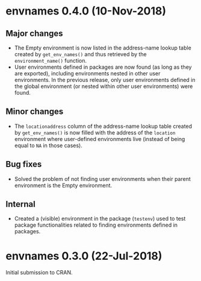 # envnames 0.4.0 (10-Nov-2018)
## Major changes
* The Empty environment is now listed in the address-name lookup table created by `get_env_names()` and thus retrieved by the `environment_name()` function.  
* User environments defined in packages are now found (as long as they are exported), including environments nested in other user environments. In the previous release, only user environments defined in the global environment (or nested within other user environments) were found.

## Minor changes
* The `locationaddress` column of the address-name lookup table created by `get_env_names()` is now filled with the address of the `location` environment where user-defined environments live (instead of being equal to `NA` in those cases).

## Bug fixes
* Solved the problem of not finding user environments when their parent environment is the Empty environment.

## Internal
* Created a (visible) environment in the package (`testenv`) used to test package functionalities related to finding environments defined in packages.

# envnames 0.3.0 (22-Jul-2018)
Initial submission to CRAN.
